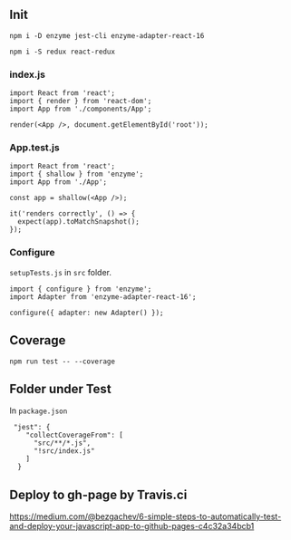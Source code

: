 ## Init

```
npm i -D enzyme jest-cli enzyme-adapter-react-16
```

```
npm i -S redux react-redux
```

### index.js

```
import React from 'react';
import { render } from 'react-dom';
import App from './components/App';

render(<App />, document.getElementById('root'));
```

### App.test.js

```
import React from 'react';
import { shallow } from 'enzyme';
import App from './App';

const app = shallow(<App />);

it('renders correctly', () => {
  expect(app).toMatchSnapshot();
});
```


### Configure

`setupTests.js` in `src` folder.
```
import { configure } from 'enzyme';
import Adapter from 'enzyme-adapter-react-16';

configure({ adapter: new Adapter() });
```


## Coverage

```
npm run test -- --coverage
```

## Folder under Test

In `package.json`
```
 "jest": {
    "collectCoverageFrom": [
      "src/**/*.js",
      "!src/index.js"
    ]
  }
```

## Deploy to gh-page by Travis.ci

https://medium.com/@bezgachev/6-simple-steps-to-automatically-test-and-deploy-your-javascript-app-to-github-pages-c4c32a34bcb1